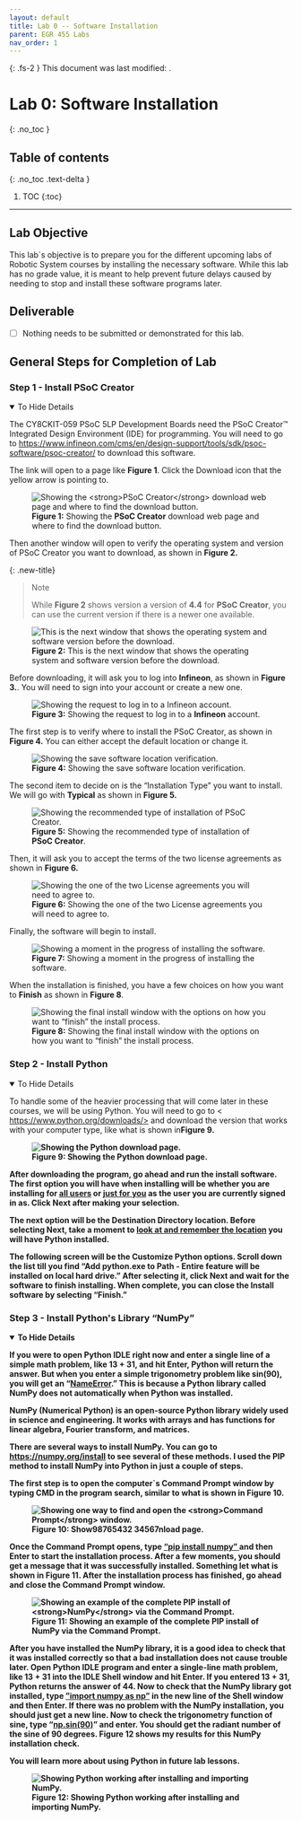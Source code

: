 ```yaml
---
layout: default
title: Lab 0 -- Software Installation
parent: EGR 455 Labs
nav_order: 1
---
```


{: .fs-2 }
This document was last modified: <scr id="demo">.

<script>
let text = document.lastModified;
document.getElementById("demo").innerHTML = text;
site.last_edit_timestamp= text;
</script>

# Lab 0: Software Installation
{: .no_toc }

## Table of contents
{: .no_toc .text-delta }

1. TOC
{:toc}

---

## Lab Objective

This lab`s objective is to prepare you for the different upcoming labs of Robotic System courses 
by installing the necessary software. While this lab has no grade value, it is meant to help 
prevent future delays caused by needing to stop and install these software programs later.

## Deliverable

- [ ] Nothing needs to be submitted or demonstrated for this lab.

## General Steps for Completion of Lab

### Step 1 - Install PSoC Creator
<details open markdown="block">
<summary>To Hide Details</summary>

The CY8CKIT-059 PSoC 5LP Development Boards need the PSoC Creator™ Integrated Design Environment (IDE) for programming. You will 
need to go to <https://www.infineon.com/cms/en/design-support/tools/sdk/psoc-software/psoc-creator/> to download this software. 

The link will open to a page like <strong>Figure 1</strong>. Click the Download icon that the yellow arrow is pointing to.

<figure>
    <img src="InitialPSoCCreatorDownloadPage.png"
         alt="Showing the <strong>PSoC Creator</strong> download web page and where to find the download button.">
    <figcaption><strong>Figure 1:</strong> Showing the <strong>PSoC Creator</strong> download web page and where to find the download button.</figcaption>
</figure>  

Then another window will open to verify the operating system and version of PSoC Creator you want to download, as 
shown in <strong>Figure 2.</strong>

{: .new-title}
> Note
> 
> While <strong>Figure 2</strong> shows version a version of <strong>4.4</strong> for <strong>PSoC Creator</strong>, 
> you can use the current version if there is a newer one available.

<figure>
    <img src="CreatorVersionSection.png"
         alt="This is the next window that shows the operating system and software version before the download.">
    <figcaption><strong>Figure 2:</strong> This is the next window that shows the operating system and software version before the download.</figcaption>
</figure> 

Before downloading, it will ask you to log into <strong>Infineon</strong>, as shown in <strong>Figure 3.</strong>. You 
will need to sign into your account or create a new one.

<figure>
    <img src="CreatorUserLogin.png"
         alt="Showing the request to log in to a Infineon account.">
    <figcaption><strong>Figure 3:</strong> Showing the request to log in to a <strong>Infineon</strong> account.</figcaption>
</figure> 

The first step is to verify where to install the PSoC Creator, as shown in <strong>Figure 4.</strong> You 
can either accept the default location or change it.

<figure>
    <img src="SoftwareLocation.png"
         alt="Showing the save software location verification.">
    <figcaption><strong>Figure 4:</strong> Showing the save software location verification.</figcaption>
</figure> 

The second item to decide on is the “Installation Type” you want to install. We will go with <strong>Typical</strong> 
as shown in <strong>Figure 5.</strong>

<figure>
    <img src="installationType.png"
         alt="Showing the recommended type of installation of PSoC Creator.">
    <figcaption><strong>Figure 5:</strong> Showing the recommended type of installation of <strong>PSoC Creator</strong>.</figcaption>
</figure> 

Then, it will ask you to accept the terms of the two license agreements as shown in <strong>Figure 6.</strong>

<figure>
    <img src="psocLicenseAgreement.png"
         alt="Showing the one of the two License agreements you will need to agree to.">
    <figcaption><strong>Figure 6:</strong> Showing the one of the two License agreements you will need to agree to.</figcaption>
</figure>

Finally, the software will begin to install.

<figure>
    <img src="PSoCinstallationPageStatus.png"
         alt="Showing a moment in the progress of installing the software.">
    <figcaption><strong>Figure 7:</strong> Showing a moment in the progress of installing the software.</figcaption>
</figure>

When the installation is finished, you have a few choices on how you want to <strong>Finish</strong> as 
shown in <strong>Figure 8</strong>.

<figure>
    <img src="closingInstallWindow.png"
         alt="Showing the final install window with the options on how you want to “finish” the install process.">
    <figcaption><strong>Figure 8:</strong> Showing the final install window with the options on how you want to “finish” the install process.</figcaption>
</figure>

</details>

### Step 2 - Install Python 
<details open markdown="block">
<summary>To Hide Details</summary>

To handle some of the heavier processing that will come later in these courses, we will be using Python. You 
will need to go to < https://www.python.org/downloads/> and download the version that works with your computer 
type, like what is shown in<strong>Figure 9<strong>.

<figure>
    <img src="PythonDownloadHomePage.png"
         alt="Showing the Python download page.">
    <figcaption><strong>Figure 9:</strong> Showing the Python download page.</figcaption>
</figure>

After downloading the program, go ahead and run the install software. The <strong>first option</strong> you will 
have when installing will be whether you are installing for <ins>all users</ins> or <ins>just for you</ins> as 
the user you are currently signed in as. Click <strong>Next</strong> after making your selection.

The next option will be the <strong>Destination Directory</strong> location. Before selecting <strong>Next</strong>, 
take a moment to <ins>look at and <strong>remember</strong> the location</ins> you will have Python installed.

The following screen will be the <strong>Customize Python</strong> options. Scroll down the list till you 
find “<strong>Add python.exe to Path - Entire feature will be installed on local hard drive.”</strong> After 
selecting it, click <strong>Next</strong> and wait for the software to finish installing. When complete, you 
can close the Install software by selecting “<strong>Finish</strong>.”

</details>

### Step 3 - Install Python's Library “NumPy” 
<details open markdown="block">
<summary>To Hide Details</summary>

If you were to open <strong>Python IDLE</strong> right now and enter a single line of a simple math problem, 
like 13 + 31, and hit <strong>Enter</strong>, Python will return the answer. But when you enter a simple 
trigonometry problem like sin(90), you will get an “<ins>NameError</ins>.” This is because a Python 
library called <strong>NumPy</strong> does not automatically when Python was installed.

NumPy (Numerical Python) is an open-source Python library widely used in science and engineering. It works with 
arrays and has functions for linear algebra, Fourier transform, and matrices.

There are several ways to install NumPy. You can go to <https://numpy.org/install> to see several of these methods. 
I used the <strong>PIP</strong> method to install <strong>NumPy</strong> into <strong>Python</strong> in just a couple of steps.

The first step is to open the computer`s <strong>Command Prompt</strong> window by typing CMD in the program search, 
similar to what is shown in <strong>Figure 10</strong>.

<figure>
    <img src="openCMDwindow.png"
         alt="Showing one way to find and open the <strong>Command Prompt</strong> window.">
    <figcaption><strong>Figure 10:</strong> Show98765432 34567nload page.</figcaption>
</figure>

Once the <strong>Command Prompt</strong> opens, type <ins> “pip install numpy” </ins> and then <strong>Enter</strong> 
to start the installation process. After a few moments, you should get a message that it was successfully installed. 
Something let what is shown in <strong>Figure 11</strong>. After the installation process has finished, go ahead 
and close the <strong>Command Prompt</strong> window. 

<figure>
    <img src="installNumpyviaCMD&PIP.png"
         alt="Showing an example of the complete PIP install of <strong>NumPy</strong> via the Command Prompt.">
    <figcaption><strong>Figure 11:</strong> Showing an example of the complete PIP install of <strong>NumPy</strong> via the Command Prompt.</figcaption>
</figure>

After you have installed the NumPy library, it is a good idea to check that it was installed correctly so that a 
bad installation does not cause trouble later. Open <strong>Python IDLE</strong> program and enter a single-line math 
problem, like 13 + 31 into the <strong> IDLE Shell</strong> window and hit <strong>Enter</strong>. If you entered 13 + 31, 
Python returns the answer of 44. Now to check that the NumPy library got installed, type <ins>”import numpy as np”</ins> in 
the new line of the Shell window and then <strong>Enter</strong>. If there was no problem with the NumPy installation, 
you should just get a new line. Now to check the trigonometry function of sine, type “<ins>np.sin(90)</ins>” and enter. 
You should get the radiant number of the sine of 90 degrees. <strong>Figure 12</strong> shows my results for this NumPy 
installation check.

You will learn more about using Python in future lab lessons.

<figure>
    <img src="pythonWnumpy.png"
         alt="Showing Python working after installing and importing NumPy.">
    <figcaption><strong>Figure 12:</strong> Showing Python working after installing and importing NumPy.</figcaption>
</figure>

</details>